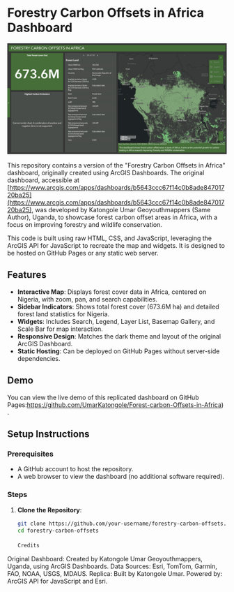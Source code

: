 # Forestry Carbon Offsets in Africa Dashboard

![Dashboard Screenshot](screenshot.png.png)

This repository contains a  version of the "Forestry Carbon Offsets in Africa" dashboard, originally created using ArcGIS Dashboards. The original dashboard, accessible at [https://www.arcgis.com/apps/dashboards/b5643ccc67f14c0b8ade84701720ba25](https://www.arcgis.com/apps/dashboards/b5643ccc67f14c0b8ade84701720ba25), was developed by Katongole Umar Geoyouthmappers (Same Author), Uganda, to showcase forest carbon offset areas in Africa, with a focus on improving forestry and wildlife conservation.

This code is built using raw HTML, CSS, and JavaScript, leveraging the ArcGIS API for JavaScript to recreate the map and widgets. It is designed to be hosted on GitHub Pages or any static web server.

## Features

- **Interactive Map**: Displays forest cover data in Africa, centered on Nigeria, with zoom, pan, and search capabilities.
- **Sidebar Indicators**: Shows total forest cover (673.6M ha) and detailed forest land statistics for Nigeria.
- **Widgets**: Includes Search, Legend, Layer List, Basemap Gallery, and Scale Bar for map interaction.
- **Responsive Design**: Matches the dark theme and layout of the original ArcGIS Dashboard.
- **Static Hosting**: Can be deployed on GitHub Pages without server-side dependencies.

## Demo

You can view the live demo of this replicated dashboard on GitHub Pages:https://github.com/UmarKatongole/Forest-carbon-Offsets-in-Africa) .

## Setup Instructions

### Prerequisites
- A GitHub account to host the repository.
- A web browser to view the dashboard (no additional software required).

### Steps
1. **Clone the Repository**:
   ```bash
   git clone https://github.com/your-username/forestry-carbon-offsets.git
   cd forestry-carbon-offsets

   Credits
Original Dashboard: Created by Katongole Umar Geoyouthmappers, Uganda, using ArcGIS Dashboards.
Data Sources: Esri, TomTom, Garmin, FAO, NOAA, USGS, MDAUS.
Replica: Built by Katongole Umar.
Powered by: ArcGIS API for JavaScript and Esri.
